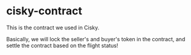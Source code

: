 # cisky-contract

This is the contract we used in Cisky.

Basically, we will lock the seller's and buyer's token in the contract, and settle the contract based on the flight status!
